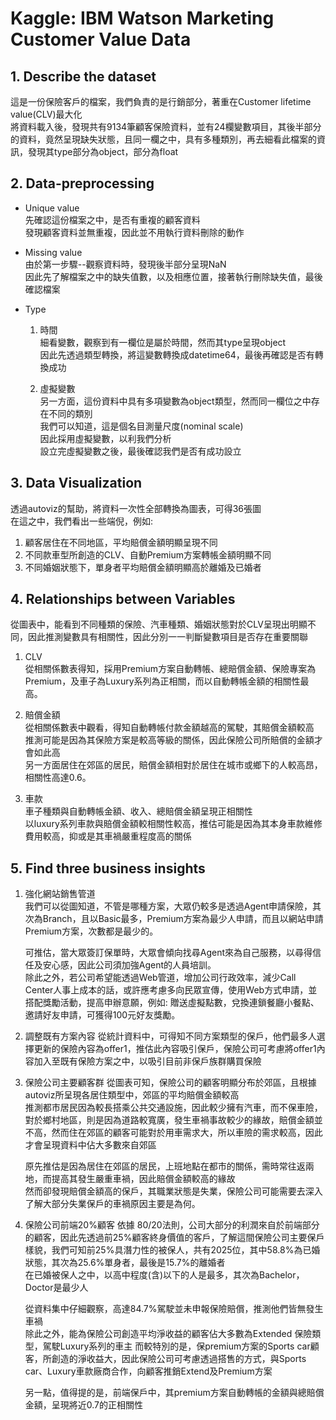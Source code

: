 # Kaggle: IBM Watson Marketing Customer Value Data

## 1. Describe the dataset
這是一份保險客戶的檔案，我們負責的是行銷部分，著重在Customer lifetime value(CLV)最大化<br>
將資料載入後，發現共有9134筆顧客保險資料，並有24欄變數項目，其後半部分的資料，竟然呈現缺失狀態，且同一欄之中，具有多種類別，再去細看此檔案的資訊，發現其type部分為object，部分為float

## 2.	Data-preprocessing
* Unique value<br>
先確認這份檔案之中，是否有重複的顧客資料<br>
發現顧客資料並無重複，因此並不用執行資料刪除的動作<br>

* 	Missing value<br>
由於第一步驟--觀察資料時，發現後半部分呈現NaN<br>
因此先了解檔案之中的缺失值數，以及相應位置，接著執行刪除缺失值，最後確認檔案<br>

* Type <br>
  1.	時間<br>
  細看變數，觀察到有一欄位是屬於時間，然而其type呈現object<br>
  因此先透過類型轉換，將這變數轉換成datetime64，最後再確認是否有轉換成功<br>

  2.	虛擬變數<br>
  另一方面，這份資料中具有多項變數為object類型，然而同一欄位之中存在不同的類別<br>
  我們可以知道，這是個名目測量尺度(nominal scale)<br>因此採用虛擬變數，以利我們分析<br>
  設立完虛擬變數之後，最後確認我們是否有成功設立<br>
  
  
## 3.	Data Visualization
透過autoviz的幫助，將資料一次性全部轉換為圖表，可得36張圖<br>
在這之中，我們看出一些端倪，例如: <br>

1. 顧客居住在不同地區，平均賠償金額明顯呈現不同<br>
2. 不同款車型所創造的CLV、自動Premium方案轉帳金額明顯不同<br>
3. 不同婚姻狀態下，單身者平均賠償金額明顯高於離婚及已婚者<br>

## 4. Relationships between Variables
從圖表中，能看到不同種類的保險、汽車種類、婚姻狀態對於CLV呈現出明顯不同，因此推測變數具有相關性，因此分別一一判斷變數項目是否存在重要關聯<br>

1.	CLV<br>
從相關係數表得知，採用Premium方案自動轉帳、總賠償金額、保險專案為Premium，及車子為Luxury系列為正相關，而以自動轉帳金額的相關性最高。<br>

2.	賠償金額<br>
從相關係數表中觀看，得知自動轉帳付款金額越高的駕駛，其賠償金額較高<br>
推測可能是因為其保險方案是較高等級的關係，因此保險公司所賠償的金額才會如此高<br>
另一方面居住在郊區的居民，賠償金額相對於居住在城市或鄉下的人較高昂，相關性高達0.6。<br>

3.	車款<br>
車子種類與自動轉帳金額、收入、總賠償金額呈現正相關性<br>
以luxury系列車款與賠償金額較相關性較高，推估可能是因為其本身車款維修費用較高，抑或是其車禍嚴重程度高的關係<br>

## 5. Find three business insights
1.	強化網站銷售管道<br>
   我們可以從圖知道，不管是哪種方案，大眾仍較多是透過Agent申請保險，其次為Branch，且以Basic最多，Premium方案為最少人申請，而且以網站申請Premium方案，次數都是最少的。<br>

    可推估，當大眾簽訂保單時，大眾會傾向找尋Agent來為自己服務，以尋得信任及安心感，因此公司須加強Agent的人員培訓。<br>
    除此之外，若公司希望能透過Web管道，增加公司行政效率，減少Call Center人事上成本的話，或許應考慮多向民眾宣傳，使用Web方式申請，並搭配獎勵活動，提高申辦意願，例如: 贈送虛擬點數，兌換連鎖餐廳小餐點、邀請好友申請，可獲得100元好友獎勵。<br>

   
2. 調整既有方案內容
   從統計資料中，可得知不同方案類型的保戶，他們最多人選擇更新的保險內容為offer1，推估此內容吸引保戶，保險公司可考慮將offer1內容加入至既有保險方案之中，以吸引目前非保戶族群購買保險<br>


3. 保險公司主要顧客群
   從圖表可知，保險公司的顧客明顯分布於郊區，且根據autoviz所呈現各居住類型中，郊區的平均賠償金額較高<br>
   推測都市居民因為較長搭乘公共交通設施，因此較少擁有汽車，而不保車險，對於鄉村地區，則是因為道路較寬廣，發生車禍事故較少的緣故，賠償金額並不高，然而住在郊區的顧客可能對於用車需求大，所以車險的需求較高，因此才會呈現資料中佔大多數來自郊區<br>
   
   原先推估是因為居住在郊區的居民，上班地點在都市的關係，需時常往返兩地，而提高其發生嚴重車禍，因此賠償金額較高的緣故<br>
   然而卻發現賠償金額高的保戶，其職業狀態是失業，保險公司可能需要去深入了解大部分失業保戶的車禍原因主要是為何。<br>

   
4. 保險公司前端20%顧客
   依據 80/20法則，公司大部分的利潤來自於前端部分的顧客，因此先透過前25%顧客終身價值的客戶，了解這間保險公司主要保戶樣貌，我們可知前25%具潛力性的被保人，共有2025位，其中58.8%為已婚狀態，其次為25.6%單身者，最後是15.7%的離婚者<br>
   在已婚被保人之中，以高中程度(含)以下的人是最多，其次為Bachelor，Doctor是最少人<br>

   從資料集中仔細觀察，高達84.7%駕駛並未申報保險賠償，推測他們皆無發生車禍<br>
   除此之外，能為保險公司創造平均淨收益的顧客佔大多數為Extended 保險類型，駕駛Luxury系列的車主
   而較特別的是，保premium方案的Sports car顧客，所創造的淨收益大，因此保險公司可考慮透過搭售的方式，與Sports car、Luxury車款廠商合作，向顧客推銷Extend及Premium方案<br>

   另一點，值得提的是，前端保戶中，其premium方案自動轉帳的金額與總賠償金額，呈現將近0.7的正相關性

